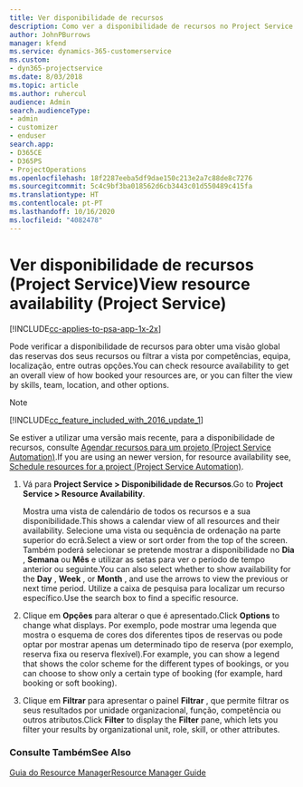 ```yaml
---
title: Ver disponibilidade de recursos
description: Como ver a disponibilidade de recursos no Project Service
author: JohnPBurrows
manager: kfend
ms.service: dynamics-365-customerservice
ms.custom:
- dyn365-projectservice
ms.date: 8/03/2018
ms.topic: article
ms.author: ruhercul
audience: Admin
search.audienceType:
- admin
- customizer
- enduser
search.app:
- D365CE
- D365PS
- ProjectOperations
ms.openlocfilehash: 18f2287eeba5df9dae150c213e2a7c88de8c7276
ms.sourcegitcommit: 5c4c9bf3ba018562d6cb3443c01d550489c415fa
ms.translationtype: HT
ms.contentlocale: pt-PT
ms.lasthandoff: 10/16/2020
ms.locfileid: "4082478"
---
```

# <a name="view-resource-availability-project-service"></a><span data-ttu-id="5b79f-103">Ver disponibilidade de recursos (Project Service)</span><span class="sxs-lookup"><span data-stu-id="5b79f-103">View resource availability (Project Service)</span></span>

[!INCLUDE[cc-applies-to-psa-app-1x-2x](../includes/cc-applies-to-psa-app-1x-2x.md)]

<span data-ttu-id="5b79f-104">Pode verificar a disponibilidade de recursos para obter uma visão global das reservas dos seus recursos ou filtrar a vista por competências, equipa, localização, entre outras opções.</span><span class="sxs-lookup"><span data-stu-id="5b79f-104">You can check resource availability to get an overall view of how booked your resources are, or you can filter the view by skills, team, location, and other options.</span></span>  
  
> [!NOTE]
> [!INCLUDE[cc_feature_included_with_2016_update_1](../includes/cc-feature-included-with-2016-update-1.md)]  
> 
>  <span data-ttu-id="5b79f-105">Se estiver a utilizar uma versão mais recente, para a disponibilidade de recursos, consulte [Agendar recursos para um projeto (Project Service Automation)](../psa/schedule-resources-project.md).</span><span class="sxs-lookup"><span data-stu-id="5b79f-105">If you are using an newer version, for resource availability see, [Schedule resources for a project (Project Service Automation)](../psa/schedule-resources-project.md).</span></span>  

1. <span data-ttu-id="5b79f-106">Vá para **Project Service > Disponibilidade de Recursos**.</span><span class="sxs-lookup"><span data-stu-id="5b79f-106">Go to **Project Service > Resource Availability**.</span></span>  

    <span data-ttu-id="5b79f-107">Mostra uma vista de calendário de todos os recursos e a sua disponibilidade.</span><span class="sxs-lookup"><span data-stu-id="5b79f-107">This shows a calendar view of all resources and their availability.</span></span> <span data-ttu-id="5b79f-108">Selecione uma vista ou sequência de ordenação na parte superior do ecrã.</span><span class="sxs-lookup"><span data-stu-id="5b79f-108">Select a view or sort order from the top of the screen.</span></span> <span data-ttu-id="5b79f-109">Também poderá selecionar se pretende mostrar a disponibilidade no **Dia** , **Semana** ou **Mês** e utilizar as setas para ver o período de tempo anterior ou seguinte.</span><span class="sxs-lookup"><span data-stu-id="5b79f-109">You can also select whether to show availability for the **Day** , **Week** , or **Month** , and use the arrows to view the previous or next time period.</span></span> <span data-ttu-id="5b79f-110">Utilize a caixa de pesquisa para localizar um recurso específico.</span><span class="sxs-lookup"><span data-stu-id="5b79f-110">Use the search box to find a specific resource.</span></span>  

2. <span data-ttu-id="5b79f-111">Clique em **Opções** para alterar o que é apresentado.</span><span class="sxs-lookup"><span data-stu-id="5b79f-111">Click **Options** to change what displays.</span></span> <span data-ttu-id="5b79f-112">Por exemplo, pode mostrar uma legenda que mostra o esquema de cores dos diferentes tipos de reservas ou pode optar por mostrar apenas um determinado tipo de reserva (por exemplo, reserva fixa ou reserva flexível).</span><span class="sxs-lookup"><span data-stu-id="5b79f-112">For example, you can show a legend that shows the color scheme for the different types of bookings, or you can choose to show only a certain type of booking (for example, hard booking or soft booking).</span></span>  

3. <span data-ttu-id="5b79f-113">Clique em **Filtrar** para apresentar o painel **Filtrar** , que permite filtrar os seus resultados por unidade organizacional, função, competência ou outros atributos.</span><span class="sxs-lookup"><span data-stu-id="5b79f-113">Click **Filter** to display the **Filter** pane, which lets you filter your results by organizational unit, role, skill, or other attributes.</span></span>  

### <a name="see-also"></a><span data-ttu-id="5b79f-114">Consulte Também</span><span class="sxs-lookup"><span data-stu-id="5b79f-114">See Also</span></span>  
 [<span data-ttu-id="5b79f-115">Guia do Resource Manager</span><span class="sxs-lookup"><span data-stu-id="5b79f-115">Resource Manager Guide</span></span>](../psa/resource-manager-guide.md)
